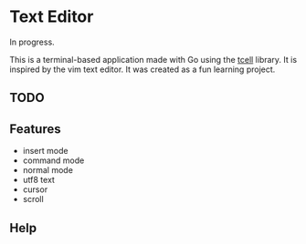 # Text Editor

In progress.

This is a terminal-based application made with Go using the
[tcell](github.com/gdamore/tcell/v2) library. It is inspired by the vim text
editor. It was created as a fun learning project.

## TODO

## Features
- insert mode
- command mode
- normal mode
- utf8 text
- cursor
- scroll 

## Help
